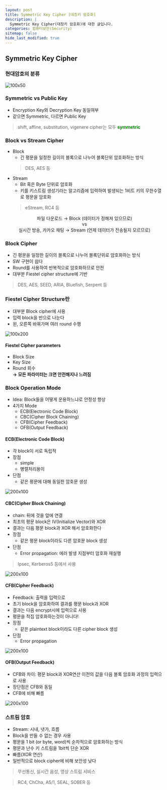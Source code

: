 ```yaml
---
layout: post
title: Symmetric Key Cipher [대칭키 암호화]
description: |
  Symmetric Key Cipher(대칭키 암호화)에 대한 글입니다.
categories: 컴퓨터보안(Security)
sitemap: false
hide_last_modified: true
---
```


## Symmetric Key Cipher

### 현대암호의 분류

![100x50](/assets/img/blog/classification_of_modern_cryptography.drawio.png "현대암호의 분류")

### Symmetric vs Public Key

- Encryption Key와 Decryption Key 동일여부
- 같으면 Symmetric, 다르면 Public Key

> shift, affine, substitution, vigenere cipher는 모두 <span style="color:green">**symmetric**</span>

### Block vs Stream Cipher
- Block
  - 긴 평문을 일정한 길이의 블록으로 나누어 블록단위 암호화하는 방식
  > DES, AES 등
- Stream
  - Bit 혹은 Byte 단위로 암호화
  - 키를 키스트림 생성기라는 알고리즘에 입력하여 발생되는 1비트 키의 무한수열로 평문을 암호화
  > eStream, RC4 등

<center>
파일 다운로드 &rarr; Block (데이터가 정해져 있으므로)<br>
vs<br>
실시간 방송, 카카오 채팅 &rarr; Stream (언제 데이터가 전송될지 모르므로)
</center>

### Block Cipher
- 긴 평문을 일정한 길이의 블록으로 나누어 블록단위로 암호화하는 방식
- SW 구현이 쉽다
- Round를 사용하여 반복적으로 암호화하므로 안전
- 대부분 Fiestel cipher structure에 기반
> DES, AES, SEED, ARIA, Bluefish, Serpent 등

### Fiestel Cipher Structure란

- 대부분 Block cipher에 사용
- 입력 block을 반으로 나눈다
- 왼, 오른쪽 바꿔가며 여러 round 수행

![100x200](/assets/img/blog/300px-Feistel_cipher_diagram_en.svg.png "FiestelCipherStructure")

#### Fiestel Cipher parameters
- Block Size
- Key Size
- Round 회수<br>
**&rarr; 모든 파라미터는 크면 안전해지나 느려짐**

### Block Operation Mode

- Idea: Block들을 어떻게 운용하느냐로 안정성 향상
- 4가지 Mode
  - ECB(Electronic Code Block)
  - CBC(Cipher Block Chaining)
  - CFB(Cipher Feedback)
  - OFB(Output Feedback)

#### ECB(Electronic Code Block)

- 각 block이 서로 독립적
- 장점
  - simple
  - 병렬처리용이
- 단점
  - 같은 평문에 대해 동일한 암호문 생성

![200x100](/assets/img/blog/electronic-code-book-1.png "ECB")

#### CBC(Cipher Block Chaining)

- chain: 뒤에 것을 앞에 연결
- 최초의 평문 block은 IV(Initialize Vector)와 XOR
- 결과는 다음 평문 block과 XOR 해서 암호화한다
- 장점
  - 같은 평문 block이라도 다른 암호문 block 생성
- 단점
  - Error propagation: 에러 발생 지점부터 암호화 재실행
> Ipsec, Kerberos5 등에서 사용

![200x100](/assets/img/blog/Cipher-Block-Chaining-1.png "CBC")

#### CFB(Cipher Feedback)

- Feedback: 출력을 입력으로
- 초기 block을 암호화하여 결과를 평문 block과 XOR
- 결과는 다음 encrypt시에 입력으로 사용
- 평문을 적집 암호화하는것이 아니다!
- 장점
  - 같은 plaintext block이라도 다른 cipher block 생성
- 단점
  - Error propagation

![200x100](/assets/img/blog/cipher-feedback-mode-1.png "CFB")

#### OFB(Output Feedback)

- CFB와 차이: 평문 block과 XOR연산 이전의 값을 다음 블록 암호화 과정의 입력으로 사용
- 장단점은 CFB와 동일
- CFB에 비해 빠름

![200x100](/assets/img/blog/output-feedback-mode.png "OFB")

### 스트림 암호

- Stream: 시내, 냇가, 흐름
- Block을 만들 수 없는 경우 사용
- 평문을 1 bit (or byte, word)씩 순차적으로 암호화하는 방식
- 평문과 난수 키 스트림을 1bit씩 단순 XOR
- 빠름(XOR 연산)
- 일반적으로 block cipher에 비해 보안성 낮다

> 무선통신, 실시간 음성, 영상 스트림 서비스

> RC4, ChCha, A5/1, SEAL, SOBER 등